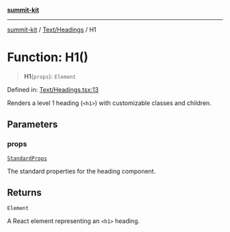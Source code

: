 [**summit-kit**](../../../README.md)

***

[summit-kit](../../../modules.md) / [Text/Headings](../README.md) / H1

# Function: H1()

> **H1**(`props`): `Element`

Defined in: [Text/Headings.tsx:13](https://github.com/andrewgremlich/summit-kit/blob/85054e8b1ab204ae3055aea2f899f6aaa1bf1c3f/src/react/Text/Headings.tsx#L13)

Renders a level 1 heading (`<h1>`) with customizable classes and children.

## Parameters

### props

[`StandardProps`](../../../Types/general/type-aliases/StandardProps.md)

The standard properties for the heading component.

## Returns

`Element`

A React element representing an `<h1>` heading.
